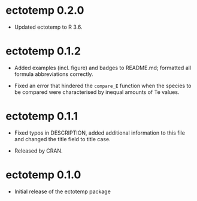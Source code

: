 # ectotemp 0.2.0

* Updated ectotemp to R 3.6.

# ectotemp 0.1.2

* Added examples (incl. figure) and badges to README.md; formatted all formula abbreviations correctly.

* Fixed an error that hindered the ``compare_E`` function when the species to be compared were characterised by inequal amounts of Te values.

# ectotemp 0.1.1

* Fixed typos in DESCRIPTION, added additional information to this file and changed the title field to title case.

* Released by CRAN.

# ectotemp 0.1.0

* Initial release of the ectotemp package
